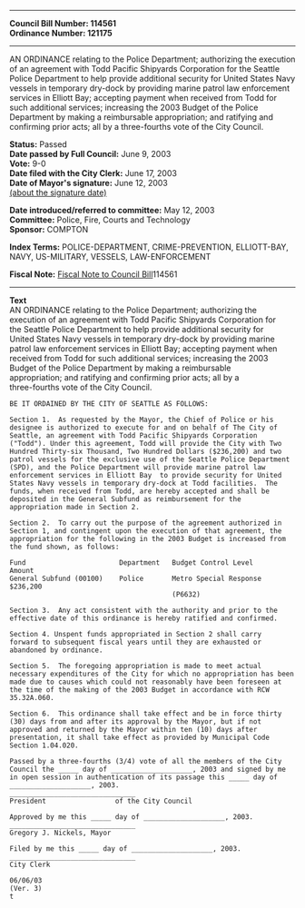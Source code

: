 * * * * *  
  
**Council Bill Number: [](#h0)[](#h2)114561**   
**Ordinance Number: 121175**  
  
* * * * *  
  
AN ORDINANCE relating to the Police Department; authorizing the execution of an agreement with Todd Pacific Shipyards Corporation for the Seattle Police Department to help provide additional security for United States Navy vessels in temporary dry-dock by providing marine patrol law enforcement services in Elliott Bay; accepting payment when received from Todd for such additional services; increasing the 2003 Budget of the Police Department by making a reimbursable appropriation; and ratifying and confirming prior acts; all by a three-fourths vote of the City Council.  
  
**Status:** Passed   
**Date passed by Full Council:** June 9, 2003   
**Vote:** 9-0   
**Date filed with the City Clerk:** June 17, 2003   
**Date of Mayor's signature:** June 12, 2003   
[(about the signature date)](/~public/approvaldate.htm)   
  
  
**Date introduced/referred to committee:** May 12, 2003   
**Committee:** Police, Fire, Courts and Technology   
**Sponsor:** COMPTON   
  
**Index Terms:** POLICE-DEPARTMENT, CRIME-PREVENTION, ELLIOTT-BAY, NAVY, US-MILITARY, VESSELS, LAW-ENFORCEMENT  
  
**Fiscal Note:** [Fiscal Note to Council Bill](http://clerk.seattle.gov/~public/fnote/114561.htm)[](#h1)[](#h3)114561  
  
* * * * *  
  
**Text**  
    AN ORDINANCE relating to the Police Department; authorizing the  
    execution of an agreement with Todd Pacific Shipyards Corporation for  
    the Seattle Police Department to help provide additional security for  
    United States Navy vessels in temporary dry-dock by providing marine  
    patrol law enforcement services in Elliott Bay; accepting payment when  
    received from Todd for such additional services; increasing the 2003  
    Budget of the Police Department by making a reimbursable  
    appropriation; and ratifying and confirming prior acts; all by a  
    three-fourths vote of the City Council.  
  
    BE IT ORDAINED BY THE CITY OF SEATTLE AS FOLLOWS:  
  
    Section 1.  As requested by the Mayor, the Chief of Police or his  
    designee is authorized to execute for and on behalf of The City of  
    Seattle, an agreement with Todd Pacific Shipyards Corporation  
    ("Todd"). Under this agreement, Todd will provide the City with Two  
    Hundred Thirty-six Thousand, Two Hundred Dollars ($236,200) and two  
    patrol vessels for the exclusive use of the Seattle Police Department  
    (SPD), and the Police Department will provide marine patrol law  
    enforcement services in Elliott Bay  to provide security for United  
    States Navy vessels in temporary dry-dock at Todd facilities.  The  
    funds, when received from Todd, are hereby accepted and shall be  
    deposited in the General Subfund as reimbursement for the  
    appropriation made in Section 2.  
  
    Section 2.  To carry out the purpose of the agreement authorized in  
    Section 1, and contingent upon the execution of that agreement, the  
    appropriation for the following in the 2003 Budget is increased from  
    the fund shown, as follows:  
  
    Fund                       Department   Budget Control Level     Amount  
    General Subfund (00100)    Police       Metro Special Response   $236,200  
                                            (P6632)  
  
    Section 3.  Any act consistent with the authority and prior to the  
    effective date of this ordinance is hereby ratified and confirmed.  
  
    Section 4. Unspent funds appropriated in Section 2 shall carry  
    forward to subsequent fiscal years until they are exhausted or  
    abandoned by ordinance.  
  
    Section 5.  The foregoing appropriation is made to meet actual  
    necessary expenditures of the City for which no appropriation has been  
    made due to causes which could not reasonably have been foreseen at  
    the time of the making of the 2003 Budget in accordance with RCW  
    35.32A.060.  
  
    Section 6.  This ordinance shall take effect and be in force thirty  
    (30) days from and after its approval by the Mayor, but if not  
    approved and returned by the Mayor within ten (10) days after  
    presentation, it shall take effect as provided by Municipal Code  
    Section 1.04.020.  
  
    Passed by a three-fourths (3/4) vote of all the members of the City  
    Council the _____ day of ____________________, 2003 and signed by me  
    in open session in authentication of its passage this _____ day of  
    ____________________, 2003.  
    _______________________________  
    President                 of the City Council  
  
    Approved by me this _____ day of ____________________, 2003.  
    _______________________________  
    Gregory J. Nickels, Mayor  
  
    Filed by me this _____ day of ____________________, 2003.  
    _______________________________  
    City Clerk  
  
    06/06/03  
    (Ver. 3)  
    t  
